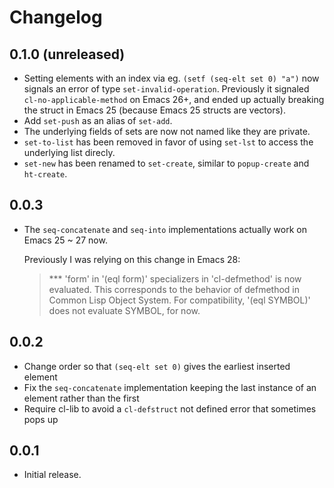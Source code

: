 # Changelog

## 0.1.0 (unreleased)

- Setting elements with an index via eg. `(setf (seq-elt set 0) "a")` now signals an error of type `set-invalid-operation`. Previously it signaled `cl-no-applicable-method` on Emacs 26+, and ended up actually breaking the struct in Emacs 25 (because Emacs 25 structs are vectors).
- Add `set-push` as an alias of `set-add`.
- The underlying fields of sets are now not named like they are private.
- `set-to-list` has been removed in favor of using `set-lst` to access the underlying list direcly.
- `set-new` has been renamed to `set-create`, similar to `popup-create` and `ht-create`.

## 0.0.3

- The `seq-concatenate` and `seq-into` implementations actually work on Emacs 25 ~ 27 now.

  Previously I was relying on this change in Emacs 28:

  > \*\*\* 'form' in '(eql form)' specializers in 'cl-defmethod' is now evaluated.
  > This corresponds to the behavior of defmethod in Common Lisp Object System.
  > For compatibility, '(eql SYMBOL)' does not evaluate SYMBOL, for now.

## 0.0.2

- Change order so that `(seq-elt set 0)` gives the earliest inserted element
- Fix the `seq-concatenate` implementation keeping the last instance of an element rather than the first
- Require cl-lib to avoid a `cl-defstruct` not defined error that sometimes pops up

## 0.0.1

- Initial release.
